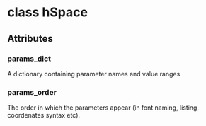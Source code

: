 class hSpace
============

Attributes
----------

### params_dict

A dictionary containing parameter names and value ranges

### params_order

The order in which the parameters appear (in font naming, listing, coordenates syntax etc).
